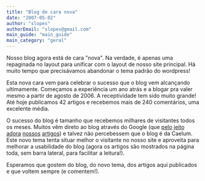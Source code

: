 ```yaml
---
title: "Blog de cara nova"
date: "2007-05-02"
author: "slopes"
authorEmail: "slopes@gmail.com"
main_guide: "main_guide"
main_category: "geral"
---
```


Nosso blog agora está de cara "nova". Na verdade, é apenas uma repaginada no layout para unificar com o layout de nosso site principal. Há muito tempo que precisávamos abandonar o tema padrão do wordpress!

Esta nova cara vem para celebrar o sucesso que o blog vem alcançando ultimamente. Começamos a experiência um ano atrás e a blogar pra valer mesmo a partir de agosto de 2006. A receptividade tem sido muito grande! Até hoje publicamos 42 artigos e recebemos mais de 240 comentários, uma excelente média.

O sucesso do blog é tamanho que recebemos milhares de visitantes todos os meses. Muitos vêm direto ao blog através do Google (que [pelo](http://www.google.com.br/search?q=competicoes+programacao) [jeito](http://www.google.com.br/search?q=generics+java+7) [adora](http://www.google.com.br/search?q=relacionamento%20bidirecional) [nossos](http://www.google.com.br/search?q=jpa%20hibernate%20heranca) [artigos](http://www.google.com.br/search?q=orientacao%20a%20objetos%20getters%20setters)) e talvez não percebessem que o blog é da Caelum. Este novo tema tenta situar melhor o visitante no nosso site e aproveita para melhorar a usabilidade do blog (agora os artigos são mostrados na página toda, sem barra lateral, para facilitar a leitura!).

Esperamos que gostem do blog, do novo tema, dos artigos aqui publicados e que voltem sempre (e comentem!).
